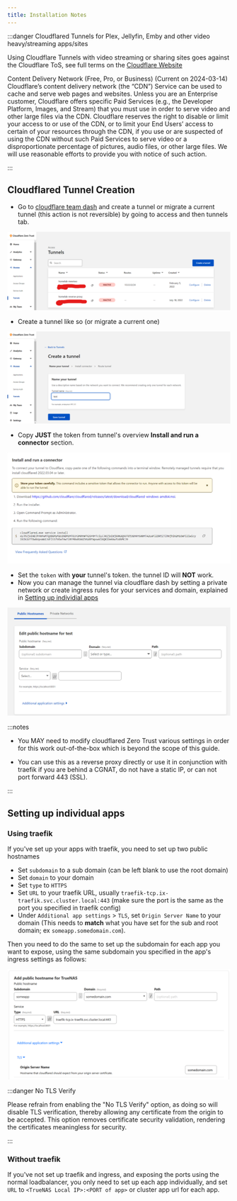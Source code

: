 ```yaml
---
title: Installation Notes
---
```


:::danger Cloudflared Tunnels for Plex, Jellyfin, Emby and other video heavy/streaming apps/sites

Using Cloudflare Tunnels with video streaming or sharing sites goes against the Cloudflare ToS, see full terms on the [Cloudflare Website](https://www.cloudflare.com/service-specific-terms-application-services/#content-delivery-network-terms)

Content Delivery Network (Free, Pro, or Business) (Current on 2024-03-14)
Cloudflare’s content delivery network (the “CDN”) Service can be used to cache and serve web pages and websites. Unless you are an Enterprise customer, Cloudflare offers specific Paid Services (e.g., the Developer Platform, Images, and Stream) that you must use in order to serve video and other large files via the CDN. Cloudflare reserves the right to disable or limit your access to or use of the CDN, or to limit your End Users’ access to certain of your resources through the CDN, if you use or are suspected of using the CDN without such Paid Services to serve video or a disproportionate percentage of pictures, audio files, or other large files. We will use reasonable efforts to provide you with notice of such action.

:::

## Cloudflared Tunnel Creation

- Go to [cloudflare team dash](https://dash.teams.cloudflare.com) and create a tunnel or migrate a current tunnel (this action is not reversible) by going to access and then tunnels tab.

![cf-tunnel-access-tunnel.png](./img/cf-tunnel-access.png)

- Create a tunnel like so (or migrate a current one)

![cf-tunnel-tunnel-create.png](./img/cf-tunnel-create.png)

- Copy **JUST** the token from tunnel's overview **Install and run a connector** section.

![cf-tunnel-token.png](./img/cf-tunnel-token.png)

- Set the `token` with **your** tunnel's token. the tunnel ID will **NOT** work.
- Now you can manage the tunnel via cloudflare dash by setting a private network or create ingress rules for your services and domain, explained in [Setting up individial apps](#setting-up-individual-apps)

![cf-tunnel-hostname](./img/cf-tunnel-hostname.png)

:::notes

- You MAY need to modify cloudflared Zero Trust various settings in order for this work out-of-the-box which is beyond the scope of this guide.

- You can use this as a reverse proxy directly or use it in conjunction with traefik if you are behind a CGNAT, do not have a static IP, or can not port forward 443 (SSL).

:::

## Setting up individual apps

### Using traefik

If you've set up your apps with traefik, you need to set up two public hostnames

- Set `subdomain` to a sub domain (can be left blank to use the root domain)
- Set `domain` to your domain
- Set `type` to `HTTPS`
- Set `URL` to your traefik URL, usually `traefik-tcp.ix-traefik.svc.cluster.local:443` (make sure the port is the same as the port you specified in traefik config)
- Under `Additional app settings` > `TLS`, set `Origin Server Name` to your domain (This needs to **match** what you have set for the sub and root domain; ex `someapp.somedomain.com`).

Then you need to do the same to set up the subdomain for each app you want to expose, using the same subdomain you specified in the app's ingress settings as follows:

![cloudflare-setup](./img/cloudflare-setup2.png)

:::danger No TLS Verify

Please refrain from enabling the "No TLS Verify" option, as doing so will disable TLS verification, thereby allowing any certificate from the origin to be accepted. This option removes certificate security validation, rendering the certificates meaningless for security.

:::

### Without traefik

If you've not set up traefik and ingress, and exposing the ports using the normal loadbalancer, you only need to set up each app individually, and set `URL` to `<TrueNAS Local IP>:<PORT of app>` or cluster app url for each app.
